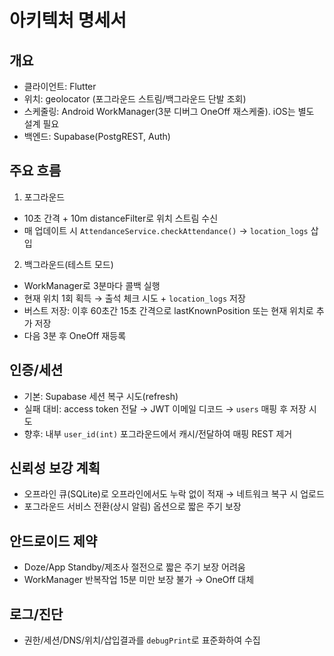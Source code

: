 # 아키텍처 명세서

## 개요
- 클라이언트: Flutter
- 위치: geolocator (포그라운드 스트림/백그라운드 단발 조회)
- 스케줄링: Android WorkManager(3분 디버그 OneOff 재스케줄). iOS는 별도 설계 필요
- 백엔드: Supabase(PostgREST, Auth)

## 주요 흐름
1) 포그라운드
- 10초 간격 + 10m distanceFilter로 위치 스트림 수신
- 매 업데이트 시 `AttendanceService.checkAttendance()` → `location_logs` 삽입

2) 백그라운드(테스트 모드)
- WorkManager로 3분마다 콜백 실행
- 현재 위치 1회 획득 → 출석 체크 시도 + `location_logs` 저장
- 버스트 저장: 이후 60초간 15초 간격으로 lastKnownPosition 또는 현재 위치로 추가 저장
- 다음 3분 후 OneOff 재등록

## 인증/세션
- 기본: Supabase 세션 복구 시도(refresh)
- 실패 대비: access token 전달 → JWT 이메일 디코드 → `users` 매핑 후 저장 시도
- 향후: 내부 `user_id(int)` 포그라운드에서 캐시/전달하여 매핑 REST 제거

## 신뢰성 보강 계획
- 오프라인 큐(SQLite)로 오프라인에서도 누락 없이 적재 → 네트워크 복구 시 업로드
- 포그라운드 서비스 전환(상시 알림) 옵션으로 짧은 주기 보장

## 안드로이드 제약
- Doze/App Standby/제조사 절전으로 짧은 주기 보장 어려움
- WorkManager 반복작업 15분 미만 보장 불가 → OneOff 대체

## 로그/진단
- 권한/세션/DNS/위치/삽입결과를 `debugPrint`로 표준화하여 수집

